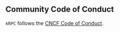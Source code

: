 ## Community Code of Conduct

`kRPC` follows the [CNCF Code of Conduct](https://github.com/cncf/foundation/blob/master/code-of-conduct.md).
